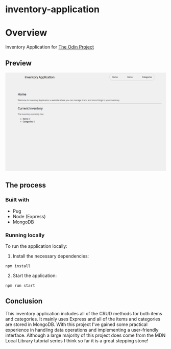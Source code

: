 # inventory-application

# Overview

Inventory Application for [The Odin Project](https://www.theodinproject.com/lessons/nodejs-inventory-application)

## Preview

![](./public/images/Preview.png)

## The process

### Built with

- Pug
- Node (Express)
- MongoDB

### Running locally

To run the application locally:

1. Install the necessary dependencies:

```
npm install
```

2. Start the application:

```
npm run start
```

## Conclusion

This inventory application includes all of the CRUD methods for both items and categories. It mainly uses Express and all of the items and categories are stored in MongoDB. With this project I've gained some practical experience in handling data operations and implementing a user-friendly interface. Although a large majority of this project does come from the MDN Local Library tutorial series I think so far it is a great stepping stone!
